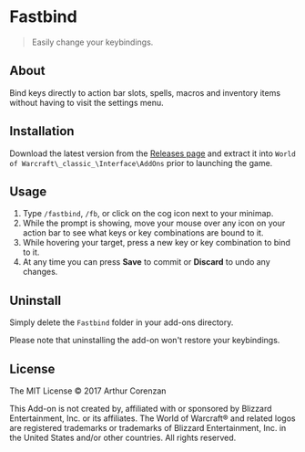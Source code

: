 # Fastbind

> Easily change your keybindings.

## About

Bind keys directly to action bar slots, spells, macros and inventory items without having to visit the settings menu.

## Installation

Download the latest version from the [Releases page](https://github.com/haggen/wow/releases) and extract it into `World of Warcraft\_classic_\Interface\AddOns` prior to launching the game.

## Usage

1. Type `/fastbind`, `/fb`, or click on the cog icon next to your minimap.
2. While the prompt is showing, move your mouse over any icon on your action bar to see what keys or key combinations are bound to it.
3. While hovering your target, press a new key or key combination to bind to it.
4. At any time you can press **Save** to commit or **Discard** to undo any changes.

## Uninstall

Simply delete the `Fastbind` folder in your add-ons directory.

Please note that uninstalling the add-on won't restore your keybindings.

## License

The MIT License © 2017 Arthur Corenzan

This Add-on is not created by, affiliated with or sponsored by Blizzard Entertainment, Inc. or its affiliates. The World of Warcraft® and related logos are registered trademarks or trademarks of Blizzard Entertainment, Inc. in the United States and/or other countries. All rights reserved.
